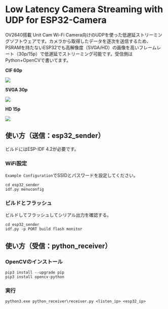 # Low Latency Camera Streaming with UDP for ESP32-Camera

OV2640搭載 Unit Cam Wi-Fi Camera向けのUDPを使った低遅延ストリーミングソフトウェアです。カメラから取得したデータを逐次を送信するため、PSRAMを持たないESP32でも高解像度（SVGA/HD）の画像を高いフレームレート（30p/15p）で低遅延でストリーミング可能です。受信側はPython+OpenCVで書いてます。

**CIF 60p**

[![](https://img.youtube.com/vi/SjpbKLbRCOo/0.jpg)](https://www.youtube.com/watch?v=SjpbKLbRCOo)

**SVGA 30p**

[![](https://img.youtube.com/vi/bDFTgpb2yXw/0.jpg)](https://www.youtube.com/watch?v=bDFTgpb2yXw)

**HD 15p**

[![](https://img.youtube.com/vi/p_f2DVExQYw/0.jpg)](https://www.youtube.com/watch?v=p_f2DVExQYw)

## 使い方（送信：esp32_sender）

ビルドにはESP-IDF 4.2が必要です。

### WiFi設定

`Example Configuration`でSSIDとパスワードを設定してください。

```
cd esp32_sender
idf.py menuconfig
```

### ビルドとフラッシュ

ビルドしてフラッシュしてシリアル出力を確認する。

```
cd esp32_sender
idf.py -p PORT build flash monitor
```

## 使い方（受信：python_receiver）

### OpenCVのインストール

```
pip3 install --upgrade pip
pip3 install opencv-python
```

### 実行

```
python3.exe python_receiver\receiver.py <listen_ip> <esp32_ip>
```
